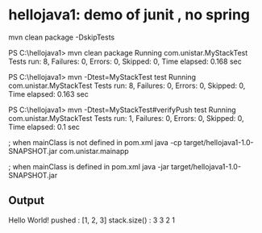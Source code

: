 # hellojava1: demo of junit , no spring

mvn clean package -DskipTests

PS C:\hellojava1> mvn clean package
	Running com.unistar.MyStackTest
	Tests run: 8, Failures: 0, Errors: 0, Skipped: 0, Time elapsed: 0.168 sec

PS C:\hellojava1> mvn -Dtest=MyStackTest test
	Running com.unistar.MyStackTest
	Tests run: 8, Failures: 0, Errors: 0, Skipped: 0, Time elapsed: 0.163 sec

PS C:\hellojava1> mvn -Dtest=MyStackTest#verifyPush test
	Running com.unistar.MyStackTest
	Tests run: 1, Failures: 0, Errors: 0, Skipped: 0, Time elapsed: 0.1 sec

; when mainClass is not defined in pom.xml
java -cp target/hellojava1-1.0-SNAPSHOT.jar com.unistar.mainapp

; when mainClass is defined in pom.xml
java -jar target/hellojava1-1.0-SNAPSHOT.jar

## Output
Hello World!
pushed : [1, 2, 3]
stack.size() : 3
 3
 2
 1
